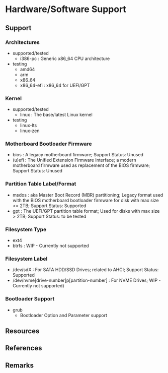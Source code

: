# Hardware/Software Support

## Support

### Architectures 
- supported/tested
    + i386-pc : Generic x86_64 CPU architecture
- testing
    + amd64
    + arm
    + x86_64
    + x86_64-efi : x86_64 for UEFI/GPT

### Kernel
- supported/tested
    + linux : The base/latest Linux kernel
- testing
    + linux-lts
    + linux-zen

### Motherboard Bootloader Firmware
+ bios   : A legacy motherboard firmware; Support Status: Unused
+ (u)efi : The Unified Extension Firmware Interface; a modern motherboard firmware used as replacement of the BIOS firmware; Support Status: Unused

### Partition Table Label/Format
+ msdos  : aka Master Boot Record (MBR) partitioning; Legacy format used with the BIOS motherboard bootloader firmware for disk with max size <= 2TB; Support Status: Supported
+ gpt    : The UEFI/GPT partition table format; Used for disks with max size > 2TB; Support Status: to be tested

### Filesystem Type
+ ext4
+ btrfs : WIP - Currently not supported

### Filesystem Label
+ /dev/sdX : For SATA HDD/SSD Drives; related to AHCI; Support Status: Supported
+ /dev/nvme[drive-number]p[partition-number] : For NVME Drives; WIP - Currently not supported)

### Bootloader Support
- grub
    + Bootloader Option and Parameter support

## Resources

## References

## Remarks
